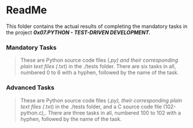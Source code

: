 # ReadMe

This folder contains the actual results of completing the mandatory tasks in the project ___0x07.PYTHON - TEST-DRIVEN DEVELOPMENT.___

### Mandatory Tasks
> These are Python source code files (*.py) and their corresponding plain text files (*.txt) in the ./tests folder. There are six tasks in all, numbered 0 to 6 with a hyphen, followed by the name of the task.

### Advanced Tasks
> These are Python source code files (*.py), their corresponding plain text files (*.txt) in the ./tests folder, and a C source code file (102-python.c),. There are three tasks in all, numbered 100 to 102 with a hyphen, followed by the name of the task.
